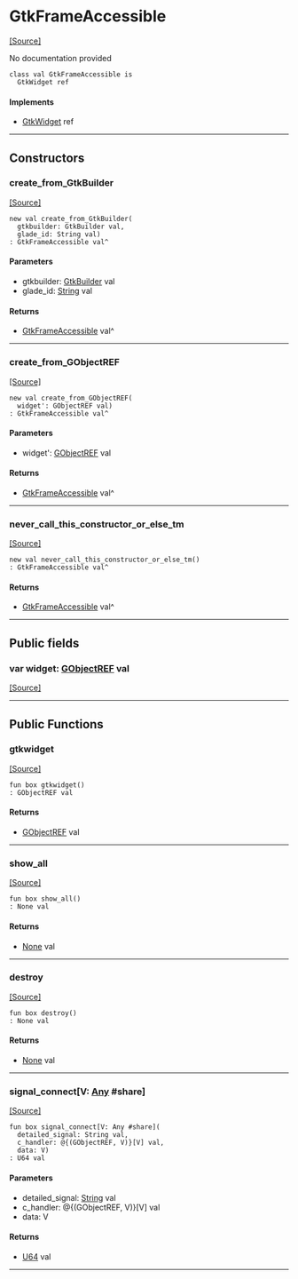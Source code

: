 # GtkFrameAccessible
<span class="source-link">[[Source]](src/gtk3/GtkFrameAccessible.md#L6)</span>

No documentation provided


```pony
class val GtkFrameAccessible is
  GtkWidget ref
```

#### Implements

* [GtkWidget](gtk3-GtkWidget.md) ref

---

## Constructors

### create_from_GtkBuilder
<span class="source-link">[[Source]](src/gtk3/GtkFrameAccessible.md#L14)</span>


```pony
new val create_from_GtkBuilder(
  gtkbuilder: GtkBuilder val,
  glade_id: String val)
: GtkFrameAccessible val^
```
#### Parameters

*   gtkbuilder: [GtkBuilder](gtk3-GtkBuilder.md) val
*   glade_id: [String](builtin-String.md) val

#### Returns

* [GtkFrameAccessible](gtk3-GtkFrameAccessible.md) val^

---

### create_from_GObjectREF
<span class="source-link">[[Source]](src/gtk3/GtkFrameAccessible.md#L17)</span>


```pony
new val create_from_GObjectREF(
  widget': GObjectREF val)
: GtkFrameAccessible val^
```
#### Parameters

*   widget': [GObjectREF](minimal-browser-..-gobject-GObjectREF.md) val

#### Returns

* [GtkFrameAccessible](gtk3-GtkFrameAccessible.md) val^

---

### never_call_this_constructor_or_else_tm
<span class="source-link">[[Source]](src/gtk3/GtkFrameAccessible.md#L20)</span>


```pony
new val never_call_this_constructor_or_else_tm()
: GtkFrameAccessible val^
```

#### Returns

* [GtkFrameAccessible](gtk3-GtkFrameAccessible.md) val^

---

## Public fields

### var widget: [GObjectREF](minimal-browser-..-gobject-GObjectREF.md) val
<span class="source-link">[[Source]](src/gtk3/GtkFrameAccessible.md#L10)</span>



---

## Public Functions

### gtkwidget
<span class="source-link">[[Source]](src/gtk3/GtkFrameAccessible.md#L12)</span>


```pony
fun box gtkwidget()
: GObjectREF val
```

#### Returns

* [GObjectREF](minimal-browser-..-gobject-GObjectREF.md) val

---

### show_all
<span class="source-link">[[Source]](src/gtk3/GtkWidget.md#L4)</span>


```pony
fun box show_all()
: None val
```

#### Returns

* [None](builtin-None.md) val

---

### destroy
<span class="source-link">[[Source]](src/gtk3/GtkWidget.md#L7)</span>


```pony
fun box destroy()
: None val
```

#### Returns

* [None](builtin-None.md) val

---

### signal_connect\[V: [Any](builtin-Any.md) #share\]
<span class="source-link">[[Source]](src/gtk3/GtkWidget.md#L10)</span>


```pony
fun box signal_connect[V: Any #share](
  detailed_signal: String val,
  c_handler: @{(GObjectREF, V)}[V] val,
  data: V)
: U64 val
```
#### Parameters

*   detailed_signal: [String](builtin-String.md) val
*   c_handler: @{(GObjectREF, V)}[V] val
*   data: V

#### Returns

* [U64](builtin-U64.md) val

---

